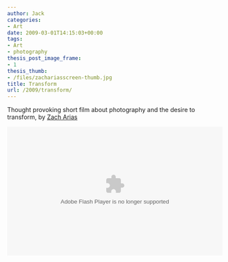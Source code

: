 ```yaml
---
author: Jack
categories:
- Art
date: 2009-03-01T14:15:03+00:00
tags:
- Art
- photography
thesis_post_image_frame:
- 1
thesis_thumb:
- /files/zachariasscreen-thumb.jpg
title: Transform
url: /2009/transform/
---
```


Thought provoking short film about photography and the desire to transform, by [Zach Arias](http://www.zarias.com/)

<embed src="http://blip.tv/play/Ae3JCY2mWA" type="application/x-shockwave-flash" width="500"   height="300" allowscriptaccess="always" allowfullscreen="true">
</embed>